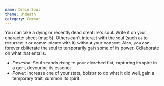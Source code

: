 ```yaml
---
name: Drain Soul
theme: Undeath
category: Combat
---
```


You can take a dying or recently dead creature's soul. Write it on your character sheet (max 5). Others can't interact with the soul (such as to resurrect it or communicate with it) without your consent. Also, you can forever obliterate the soul to temporarily gain some of its power. Collaborate on what that entails.

* *Describe*: Soul strands rising to your clenched fist, capturing its spirit in a gem, devouring its essence.
* *Power*: Increase one of your stats, bolster to do what it did well, gain a temporary trait, summon its spirit.